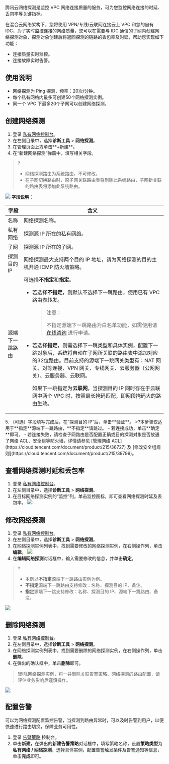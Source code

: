 腾讯云网络探测是监控 VPC 网络连接质量的服务，可为您监控网络连接的时延、丢包率等关键指标。

在混合云网络架构下，您将使用 VPN/专线/云联网连接云上 VPC 和您的自有 IDC，为了实时监控连接的网络质量，您可以在需要与 IDC 通信的子网内创建网络探测对象，探测对象创建后将返回探测的链路的丢包率及时延，帮助您实现如下功能：
- 连接质量实时监控。
- 连接故障实时告警。

## 使用说明
- 网络探测为 Ping 探测，频率：20次/分钟。
- 每个私有网络内最多可创建50个网络探测实例。
- 同一个 VPC 下最多20个子网可以创建网络探测。

## 创建网络探测
1. 登录 [私有网络控制台](https://console.cloud.tencent.com/vpc)。
2. 在左侧目录中，选择**诊断工具** > **网络探测**。
3. 在管理页面上方单击**+新建**。
4. 在“新建网络探测”弹窗中，填写相关字段。
>?
>- 网络探测路由为系统路由，不可修改。
>- 在子网切换路由时，原子网关联路由表将删除此系统路由，子网新关联的路由表将添加此系统路由。
>
![](https://qcloudimg.tencent-cloud.cn/raw/b6c2da9fd880b0552086b8b84a6cad3e.png)
**字段说明**：
<table>
<thead>
<tr>
<th>字段</th>
<th>含义</th>
</tr>
</thead>
<tbody><tr>
<td>名称</td>
<td>网络探测名称。</td>
</tr>
<tr>
<td>私有网络</td>
<td>探测源 IP 所在的私有网络。</td>
</tr>
<tr>
<td>子网</td>
<td>探测源 IP 所在的子网。</td>
</tr>
<tr>
<td>探测目的 IP</td>
<td>网络探测最大支持两个目的 IP 地址，请为网络探测的目的主机开通 ICMP 防火墙策略。</td>
</tr>
<tr>
<td>源端下一跳路由</td>
<td>可选择<b>不指定</b>和<b>指定</b>。<ul><li>若选择<b>不指定</b>，则默认不选择下一跳路由，使用已有 VPC 路由表转发。<blockquote class="d-mod-explain">
<div class="d-mod-title d-explain-title">
<i class="d-icon-explain"></i>注意：
</div>
<p>不指定源端下一跳路由为白名单功能，如需使用请 <a href="https://cloud.tencent.com/online-service?from=sales&source=PRESALE">在线咨询</a> 进行申请。</p></li><li>若选择<b>指定</b>，则需选择下一跳类型和具体实例，配置下一跳对象后，系统将自动在子网所关联的路由表中添加对应的32位路由。目前支持的源端下一跳网关类型有：NAT 网关、对等连接、VPN 网关、专线网关、云服务器（公网网关）、云服务器、云联网。<p>
<dx-alert infotype="explain" title="">
如果下一跳指定为<b>云联网</b>，当探测目的 IP 同时存在于云联网中两个 VPC 时，按照最长掩码匹配，即网段掩码大的路由生效。
</dx-alert>
</li></ul></td>
</tr>
</tbody></table>
5. （可选）字段填写完成后，在“探测目的 IP”后，单击**验证**。
>?本步骤仅适用于**指定**源端下一跳路由，**不指定**请跳过。
 - 若连接成功，单击**确定**即可。
 - 若连接失败，请检查子网路由是否配置正确或目的探测对象是否放通了网络 ACL、安全组等防火墙，详情请参见 [管理网络 ACL](https://cloud.tencent.com/document/product/215/36727) 及 [修改安全组规则](https://cloud.tencent.com/document/product/215/39799)。

## 查看网络探测时延和丢包率
1. 登录 [私有网络控制台](https://console.cloud.tencent.com/vpc)。
2. 在左侧目录中，选择**诊断工具** > **网络探测**。
3. 在目标网络探测实例的“监控”列，单击监控图标，即可查看网络探测时延及丢包率。
	![](https://main.qcloudimg.com/raw/7b5609e7d4448997f1346dc51f880d39.png)

## 修改网络探测
1. 登录 [私有网络控制台](https://console.cloud.tencent.com/vpc)。
2. 在左侧目录中，选择**诊断工具** > **网络探测**。
3. 在网络探测实例列表中，找到需要修改的网络探测实例，在右侧操作列，单击**编辑**。
![](https://main.qcloudimg.com/raw/c4ef1aff3868d6e9d1ffe2319667ad2e.png)
4. 在**编辑网络探测**对话框中，输入需要修改的信息，并单击**确定**。
>?
>- 本例以**不指定**源端下一跳路由实例为例。
>- **不指定**源端下一跳路由支持修改：名称、探测目的 IP、备注。
>- **指定**源端下一跳支持修改：名称、探测目的 IP、源端下一跳路由、备注。
> 
 ![](https://main.qcloudimg.com/raw/b88a4bdcd709dc477933d2de20723053.png)

## 删除网络探测
1. 登录 [私有网络控制台](https://console.cloud.tencent.com/vpc)。
2. 在左侧目录中，选择**诊断工具** > **网络探测**。
3. 在网络探测实例列表中，找到需要删除的网络探测实例，在右侧操作列，单击**删除**。
4. 在弹出的确认框中，单击**删除**即可。
>!删除网络探测实例，将一并删除关联告警策略、网络探测的路由配置，请评估业务影响后谨慎操作。
>
 ![](https://main.qcloudimg.com/raw/1733ff06abd3c338ccfcd5ae22e5c377.png)

## 配置告警
可以为网络探测配置监控告警，当探测到路由异常时，可以及时告警到用户，以便快速进行路由切换，保障业务可用性。
1. 登录 [告警策略](https://console.cloud.tencent.com/monitor/alarm2/policy) 控制台。
2. 单击**新建**，在弹出的**新建告警策略**对话框中，填写策略名称，设置**策略类型**为**私有网络 / 网络探测**，选择具体实例，配置告警触发条件及告警通知等信息，单击**完成**即可。
